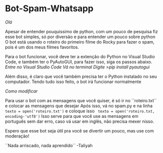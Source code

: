 # Bot-Spam-Whatsapp
 
*Olá*

Apesar de entender pouquissimo de python, com um pouco de pesquisa fiz esse bot simples, só por diversão e para entender um pouco sobre python
O bot está usando o roteiro do primeiro filme do Rocky para fazer o spam, pois é um dos meus filmes favoritos.

Para o bot funcionar, você deve ter a extenção do Python no Visual Studio Code, e também ter o PyAutoGUI, para fazer isso, siga os passos abaixo.
*Entre no Visual Studio Code*
*Vá no terminal*
*Digite >pip install pyautogui*

Além disso, é claro que você também precisa ter o Python instalado no seu computador. Tendo tudo isso feito, o bot irá funcionar normalmente

_*Como modificar*_

Para usar o bot com as mensagens que você quiser, é só ir no ´´roteiro.txt´´ e colocar as mensagens que desejar
Após isso, vá no spam.py e na linha ``` texto = open('roteiro.txt') ``` e coloque isso ``` texto = open('roteiro.txt, encoding-'utf8')```
Isso serve para que você use as mensagens em português sem dar erro, caso vá usar em inglês, não precisa mexer nisso.

Espero que esse bot seja útil pra você se divertir um pouco, mas use com moderação!

´´Nada arriscado, nada aprendido´´ -Taliyah
